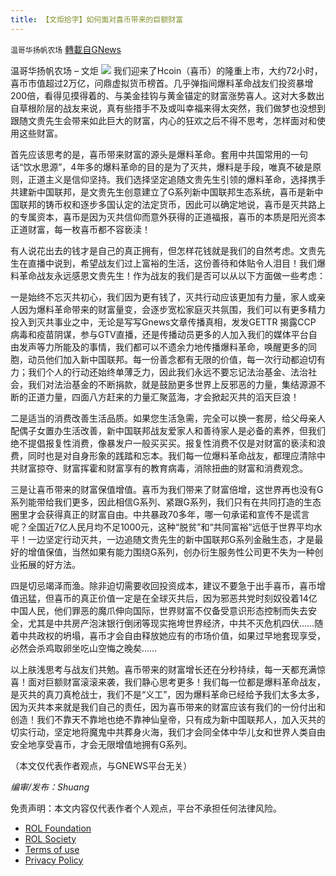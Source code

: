 ```yaml
---
title: 【文炬拾字】如何面对喜币带来的巨额财富
---
```

`温哥华扬帆农场` [轉載自GNews](https://gnews.org/zh-hans/1640570/)

温哥华扬帆农场 – 文炬
![](https://assets.gnews.org/wp-content/uploads/2021/08/专栏图-scaled.jpg)
我们迎来了Hcoin（喜币）的隆重上市，大约72小时，喜币市值超过2万亿，问鼎虚拟货币榜首。几乎弹指间爆料革命战友们投资暴增200倍，看得见摸得着的、与美金挂钩与黄金锚定的财富涨势喜人。这对大多数出自草根阶层的战友来说，真有些措手不及或叫幸福来得太突然，我们做梦也没想到跟随文贵先生会带来如此巨大的财富，内心的狂欢之后不得不思考，怎样面对和使用这些财富。

首先应该思考的是，喜币带来财富的源头是爆料革命。套用中共国常用的一句话“饮水思源”，4年多的爆料革命的目的是为了灭共，爆料是手段，唯真不破是原则，正道主义是信仰坚持。我们选择坚定追随文贵先生引领的爆料革命，选择携手共建新中国联邦，是文贵先生创意建立了G系列新中国联邦生态系统，喜币是新中国联邦的铸币权和逐步多国认定的法定货币，因此可以确定地说，喜币是灭共路上的专属资本，喜币是因为灭共信仰而意外获得的正道福报，喜币的本质是阳光资本正道财富，每一枚喜币都不容亵渎！

有人说花出去的钱才是自己的真正拥有，但怎样花钱就是我们的自然考虑。文贵先生在直播中说到，希望战友们过上富裕的生活，这份善待和体贴令人泪目！我们爆料革命战友永远感恩文贵先生！作为战友的我们是否可以从以下方面做一些考虑：

一是始终不忘灭共初心，我们因为更有钱了，灭共行动应该更加有力量，家人或亲人因为爆料革命带来的财富量变，会逐步宽松家庭灭共氛围，我们可以有更多精力投入到灭共事业之中，无论是写写Gnews文章传播真相，发发GETTR 揭露CCP 病毒和疫苗阴谋，参与GTV直播，还是传播动员更多的人加入我们的媒体平台自由发声等力所能及的事情，我们都可以不遗余力地传播爆料革命，唤醒更多的同胞，动员他们加入新中国联邦。每一份善念都有无限的价值，每一次行动都迫切有力；我们个人的行动还始终单薄乏力，因此我们永远不要忘记法治基金、法治社会，我们对法治基金的不断捐款，就是鼓励更多世界上反邪恶的力量，集结源源不断的正道力量，四面八方赶来的力量汇聚蓝海，才会掀起灭共的滔天巨浪！

二是适当的消费改善生活品质。如果您生活急需，完全可以换一套房，给父母亲人配偶子女置办生活改善，新中国联邦战友爱家人和善待家人是必备的素养，但我们绝不提倡报复性消费，像暴发户一般买买买。报复性消费不仅是对财富的亵渎和浪费，同时也是对自身形象的践踏和忘本。我们每一位爆料革命战友，都理应清除中共财富掠夺、财富挥霍和财富享有的教育病毒，消除扭曲的财富和消费观念。

三是让喜币带来的财富保值增值。喜币为我们带来了财富倍增，这世界再也没有G系列能带给我们更多，因此相信G系列、紧跟G系列，我们只有在共同打造的生态圈里才会获得真正的财富自由。中共暴政70多年，哪一句承诺和宣传不是谎言呢？全国近7亿人民月均不足1000元，这种“脱贫”和“共同富裕”远低于世界平均水平！一边坚定行动灭共，一边追随文贵先生的新中国联邦G系列金融生态，才是最好的增值保值，当然如果有能力围绕G系列，创办衍生服务性公司更不失为一种创业拓展的好方法。

四是切忌竭泽而渔。除非迫切需要收回投资成本，建议不要急于出手喜币，喜币增值迅猛，但喜币的真正价值一定是在全球灭共后，因为邪恶共党时刻奴役着14亿中国人民，他们罪恶的魔爪伸向国际，世界财富不仅备受意识形态控制而失去安全，尤其是中共房产泡沫银行倒闭等现实拖垮世界经济，中共不灭危机四伏……随着中共政权的坍塌，喜币才会自由释放她应有的市场价值，如果过早地套现享受，必然会杀鸡取卵坐吃山空悔之晚矣……

以上肤浅思考与战友们共勉。喜币带来的财富增长还在分秒持续，每一天都充满惊喜！面对巨额财富滚滚来袭，我们静心思考更多！我们每一位都是爆料革命战友，是灭共的真刀真枪战士，我们不是“义工”，因为爆料革命已经给予我们太多太多，因为灭共本来就是我们自己的责任，因为喜币带来的财富应该有我们的一份付出和创造！我们不靠天不靠地也绝不靠神仙皇帝，只有成为新中国联邦人，加入灭共的切实行动，坚定地将魔鬼中共葬身火海，我们才会同全体中华儿女和世界人类自由安全地享受喜币，才会无限增值地拥有G系列。

（本文仅代表作者观点，与GNEWS平台无关）

*编审/发布：Shuang*

 

免责声明：本文内容仅代表作者个人观点，平台不承担任何法律风险。

- [ROL Foundation](https://rolfoundation.org/)
- [ROL Society](https://rolsociety.org/)
- [Terms of use](https://gnews.org/terms-of-use-3/)
- [Privacy Policy](https://gnews.org/privacy-policy/)
